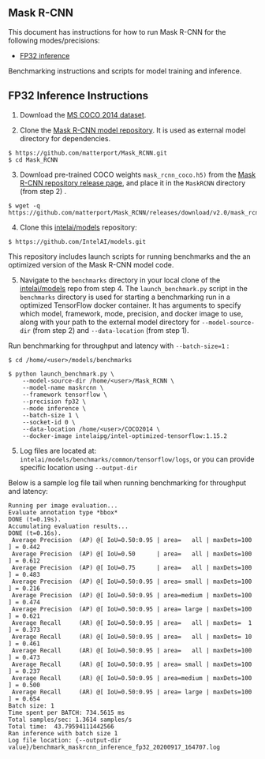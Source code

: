 ## Mask R-CNN ##

This document has instructions for how to run Mask R-CNN for the
following modes/precisions:
* [FP32 inference](#fp32-inference-instructions)

Benchmarking instructions and scripts for model training and inference.

## FP32 Inference Instructions

1. Download the [MS COCO 2014 dataset](http://cocodataset.org/#download).

2. Clone the [Mask R-CNN model repository](https://github.com/matterport/Mask_RCNN).
It is used as external model directory for dependencies.
```
$ https://github.com/matterport/Mask_RCNN.git
$ cd Mask_RCNN
```

3. Download pre-trained COCO weights `mask_rcnn_coco.h5)` from the
[Mask R-CNN repository release page](https://github.com/matterport/Mask_RCNN/releases/download/v2.0/mask_rcnn_coco.h5),
and place it in the `MaskRCNN` directory (from step 2) .
```
$ wget -q https://github.com/matterport/Mask_RCNN/releases/download/v2.0/mask_rcnn_coco.h5 
```

4. Clone this [intelai/models](https://github.com/IntelAI/models)
repository:

```
$ https://github.com/IntelAI/models.git
```

This repository includes launch scripts for running benchmarks and the
an optimized version of the Mask R-CNN model code.

5. Navigate to the `benchmarks` directory in your local clone of
the [intelai/models](https://github.com/IntelAI/models) repo from step 4.
The `launch_benchmark.py` script in the `benchmarks` directory is
used for starting a benchmarking run in a optimized TensorFlow docker
container. It has arguments to specify which model, framework, mode,
precision, and docker image to use, along with your path to the external model directory
for `--model-source-dir` (from step 2) and `--data-location` (from step 1).


Run benchmarking for throughput and latency with `--batch-size=1` :
```
$ cd /home/<user>/models/benchmarks

$ python launch_benchmark.py \
    --model-source-dir /home/<user>/Mask_RCNN \
    --model-name maskrcnn \
    --framework tensorflow \
    --precision fp32 \
    --mode inference \
    --batch-size 1 \
    --socket-id 0 \
    --data-location /home/<user>/COCO2014 \
    --docker-image intelaipg/intel-optimized-tensorflow:1.15.2 
```

5. Log files are located at:
`intelai/models/benchmarks/common/tensorflow/logs`, or you can provide specific location
using `--output-dir` 

Below is a sample log file tail when running benchmarking for throughput
and latency:
```
Running per image evaluation...
Evaluate annotation type *bbox*
DONE (t=0.19s).
Accumulating evaluation results...
DONE (t=0.16s).
 Average Precision  (AP) @[ IoU=0.50:0.95 | area=   all | maxDets=100 ] = 0.442
 Average Precision  (AP) @[ IoU=0.50      | area=   all | maxDets=100 ] = 0.612
 Average Precision  (AP) @[ IoU=0.75      | area=   all | maxDets=100 ] = 0.483
 Average Precision  (AP) @[ IoU=0.50:0.95 | area= small | maxDets=100 ] = 0.216
 Average Precision  (AP) @[ IoU=0.50:0.95 | area=medium | maxDets=100 ] = 0.474
 Average Precision  (AP) @[ IoU=0.50:0.95 | area= large | maxDets=100 ] = 0.621
 Average Recall     (AR) @[ IoU=0.50:0.95 | area=   all | maxDets=  1 ] = 0.373
 Average Recall     (AR) @[ IoU=0.50:0.95 | area=   all | maxDets= 10 ] = 0.461
 Average Recall     (AR) @[ IoU=0.50:0.95 | area=   all | maxDets=100 ] = 0.473
 Average Recall     (AR) @[ IoU=0.50:0.95 | area= small | maxDets=100 ] = 0.237
 Average Recall     (AR) @[ IoU=0.50:0.95 | area=medium | maxDets=100 ] = 0.500
 Average Recall     (AR) @[ IoU=0.50:0.95 | area= large | maxDets=100 ] = 0.654
Batch size: 1
Time spent per BATCH: 734.5615 ms
Total samples/sec: 1.3614 samples/s
Total time:  43.79594111442566
Ran inference with batch size 1
Log file location: {--output-dir value}/benchmark_maskrcnn_inference_fp32_20200917_164707.log
```
